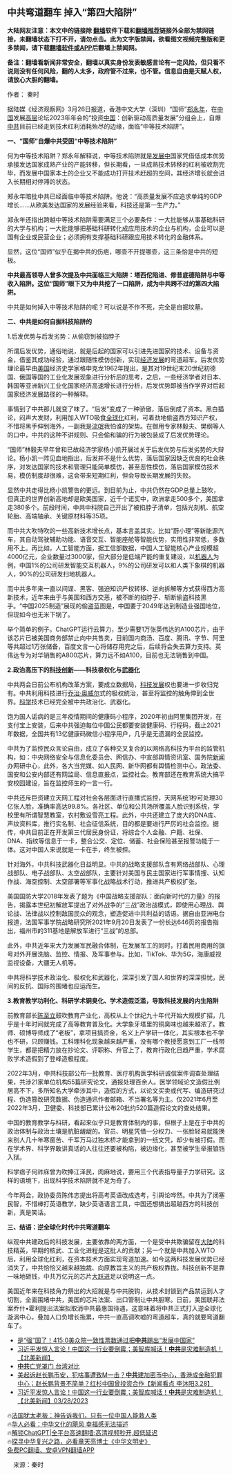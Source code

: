  <!-- 面包屑导航 --> <h2>中共弯道翻车 掉入“第四大陷阱”</h2> <p class="notice"><b>大陆网友注意：本文中的链接除 <a href="https://github.com/bannedbook/fanqiang" >翻墙</a>软件下载和<a href="https://github.com/killgcd/justmysocks/blob/master/README.md">翻墙推荐</a>链接外全部为禁网链接，未翻墙状态下打不开，请勿点击。此为文字版禁闻，欲看图文视频完整版和更多禁闻，请下载<a href="https://github.com/bannedbook/fanqiang">翻墙软件或APP</a>后翻墙上禁闻网。</p><p>备注：翻墙看新闻非常安全，翻墙以真实身份发表敏感言论有一定风险，但只看不说则没有任何风险，翻的人太多，政府管不过来，也不管。信息自由是天赋人权，请放心大胆的翻墙。</b></p>  <div class="entry"> <p>作者： 秦时</p> <p>据陆媒《经济观察网》3月26日报道，香港中文大学（深圳）“国师”<a href="https://www.bannedbook.org/bnews/tag/%E9%83%91%E6%B0%B8%E5%B9%B4/" class="st_tag internal_tag" rel="tag" title="标签 郑永年 下的日志">郑永年</a>，在<span class='wp_keywordlink_affiliate'><a href="https://www.bannedbook.org/" title="中国" target="_blank">中国</a></span>发展<span class='wp_keywordlink_affiliate'><a href="https://www.bannedbook.org/bnews/ccpdope/" title="中共高层内幕" target="_blank">高层</a></span>论坛2023年年会的“投资<a href="https://www.bannedbook.org/bnews/tag/%E4%B8%AD%E5%9B%BD/" class="st_tag internal_tag" rel="tag" title="标签 中国 下的日志">中国</a>：创新驱动高质量发展”分组会上，自爆<a href="https://www.bannedbook.org/bnews/tag/%e4%b8%ad%e5%85%b1/" class="st_tag internal_tag" rel="tag" title="标签 中共 下的日志">中共</a>目前已经走到技术红利消耗殆尽的边缘，面临“中等技术陷阱”。</p> <p><strong>一、“国师”自爆中共受困“中等技术陷阱”</strong></p> <p>何为中等技术陷阱？郑永年解释说，中等技术陷阱就是<span class='wp_keywordlink'><a href="https://www.bannedbook.org/forum11/topic335.html" title="禁片：发展中出现的问题，只能靠发展解决？" target="_blank">发展中</a></span>国家凭借低成本优势承接发达国家成熟产业的产能转移，但长期看，一旦成熟技术转移的红利被收割完毕，而发展中国家本土的企业又不能成功打开技术赶超的空间，其经济增长就会进入长期相对停滞的状态。</p> <p>郑永年暗批中共已经面临中等技术陷阱。他说：“高质量发展不应追求单纯的GDP增长……从欧美发达国家的发展经验来看，科技还是第一生产力。”</p> <p>郑永年还指出跨越中等技术陷阱需要满足三个必要条件：一大批能够从事基础科研的大学与机构；一大批能够把基础科研转化成应用技术的企业与机构，企业可以是国有企业或民营企业；必须拥有支撑基础科研跟应用技术转化的金融体系。</p> <p>显然，这位“国师”似乎在揭中共的伤疤，哪壶不开提哪壶，这三条恰是中共的短板。</p> <p><strong>中共最高领导人曾多次提及中共面临三大陷阱：塔西佗陷进、修昔底德陷阱与中等收入陷阱。这位“国师”眼下又为中共挖了一口陷阱，成为中共跨不过的第四大陷阱。</strong></p> <p>中共是如何掉入中等技术陷阱的呢？可以说是不作不死，完全是自掘坟墓。</p>  <p><strong>二、中共是如何自掘科技陷阱的</strong></p> <p>1.后发优势与后发劣势：从偷窃到被掐脖子</p> <p>所谓后发优势，通俗地说，就是后起的国家可以引进先进国家的技术、设备与资金，借鉴其成功经验，通过跟随性模仿创新，实现<span class='wp_keywordlink'><a href="https://www.bannedbook.org/forum2/topic869.html" title="宪政、法治和经济发展——走向市场经济的制度保障" target="_blank">经济发展</a></span>的弯道超车。后发优势理论最早由<a href="https://www.bannedbook.org/bnews/tag/%e7%be%8e%e5%9b%bd/" class="st_tag internal_tag" rel="tag" title="标签 美国 下的日志">美国</a>经济史学家格申克龙1962年提出，是其对19世纪末20世纪初德国、俄国等国的工业化发展现象进行分析后的思考，之后，一些经济学者对日本、韩国等亚洲新兴工业化国家经济高速增长进行分析，后发优势即被当作学界对后起国家经济发展路径的一种解释。</p> <p>事情到了中共那儿就变了味了。“后发”变成了一种骄傲，落后倒成了资本。黑白猫论，闷声大发财，利用加入WTO吸食<a href="https://www.bannedbook.org/bnews/tag/%e5%85%a8%e7%90%83%e5%8c%96/" class="st_tag internal_tag" rel="tag" title="标签 全球化 下的日志">全球化</a>红利，可着劲地偷盗西方知识产权，不惜将黑手伸到海外，一副我是<span class='wp_keywordlink'><a href="https://www.bannedbook.org/forum11/topic282.html" title="禁片：评中国共产党的流氓本性" target="_blank">流氓</a></span>我怕谁的架势。在御用专家林毅夫、樊纲等人的口中，中共的这种不讲规则、只会偷和骗的行为被包装成了后发优势理论。</p> <p>“国师”林毅夫早年曾和已故经济学家杨小凯开展过关于后发优势与后发劣势的大辩论。杨小凯一阵见血地指出，后发并不是什么优势，落后国家因缺乏优良的社会秩序，对发达国家的技术和管理只能简单模仿，甚至恶性模仿，落后国家模仿技术易，模仿制度却很难，这会带来短期红利，但会导致长期发展的失败。</p> <p>显然中共走得比杨小凯警告的更远。到目前为止，中共仍然在GDP总量上鼓吹，但真正的世界创新高地却是欧美国家，近千个诺奖中，欧洲拿走500多个，美国拿走380多个。前段时间，中共中科院自己开出了被掐脖子清单，包括光刻机、航空轮胎、高端轴承、关键原材料等35项。</p> <p>而中共大吹特吹的一些高新技术增长点，基本言盖其实。比如“蔚小理”等新能源汽车，其自动驾驶辅助功能、语音交互、智能座舱等智能优势，实用性非常低，多数用不上。再比如，人工智能方面，据工信部数据，中国人工智能核心产业规模超4000亿元，企业数量过3000家，但大部分是低端产能的重复建设，以<a href="https://www.bannedbook.org/bnews/tag/%e6%9c%ba%e5%99%a8%e4%ba%ba/" class="st_tag internal_tag" rel="tag" title="标签 机器人 下的日志">机器人</a>为例，中国1%的公司研发智能交互机器人，9%的公司研发可以和人类下象棋的机器人，90%的公司研发扫地机器人。</p> <p>而中共多年来一直以间谍、黑客、强迫知识产权转移、逆向拆解等方式获得西方高新技术，近年来由于与美国和西方交恶，被不断的掐脖子、斩断偷盗科技黑手。“中国2025制造”展现的偷盗蓝图是，中国要于2049年达到制造业强国地位，但现如今也无米下锅了。</p> <p>举个简单的例子。ChatGPT运行云算力，至少需要1万张英伟达的A100芯片，由于该芯片已被美国商务部禁止向中共售卖，目前国内商汤、百度、腾讯、字节、阿里等共超过1万张储备，百度文言一心将储存用完之后，后续将会失去算力支持。英伟达专为对华销售的A800芯片，算力远不如A100，目前也无法销售到中国。</p>  <p><strong>2.政治高压下的<a href="https://www.bannedbook.org/bnews/tag/%E7%A7%91%E6%8A%80%E5%88%9B%E6%96%B0/" class="st_tag internal_tag" rel="tag" title="标签 科技创新 下的日志">科技创新</a>——科技极权化与<a href="https://www.bannedbook.org/bnews/tag/%E6%AD%A6%E5%99%A8%E5%8C%96/" class="st_tag internal_tag" rel="tag" title="标签 武器化 下的日志">武器化</a></strong></p> <p>中共两会日前公布机构改革方案，要成立数据局，<a href="https://www.bannedbook.org/bnews/tag/%E7%A7%91%E6%8A%80%E5%8F%91%E5%B1%95/" class="st_tag internal_tag" rel="tag" title="标签 科技发展 下的日志">科技发展</a>权也要进一步收归党有。中共利用科技进行<span class='wp_keywordlink'><a href="https://www.bannedbook.org/forum2/topic1623.html" title="乔治·奥威尔《动物庄园》" target="_blank">乔治·奥威尔</a></span>式的极权统治，甚至将监控的触角伸到全世界。<span class='wp_keywordlink'><a href="https://www.bannedbook.org/forum11/topic309.html" title="禁片：“科学”的棍子" target="_blank">科学</a></span>技术已经完全被中共政治化、武器化。</p> <p>饱为国人诟病的是三年疫情期间的健康码小程序，2020年初由阿里集团开发，在支付宝上安装，后来中共强迫每位中国公民都要安装健康码、行程码，截止2021年数据，全国共有13亿健康码微信小程序用户，几乎是无遗漏的全民监控。</p> <p>中共为了监控民众言论自由，成立了各种交叉复合的以网络高科技为平台的监管机构，如：中央网络安全与信息化委员会、网信办、中宣部舆情资讯室、国务院<span class='wp_keywordlink_affiliate'><a href="https://www.bannedbook.org/" title="新闻">新闻</a></span>办网研中心，此外，各大当党媒、如人民网、新华网都有舆情检测中心，政法委、国安和公安内部还有网监局、信息直报点，监控社会。教育部还在教育系统大搞平安校园建设，旨在监控师生的一言一行。</p> <p>中共还斥巨资建立天网工程对社会各层面进行直播式监控，天网系统1秒可处理30亿张人脸，准确率高达99.8%。各社区、单位和公共场所覆盖人脸识别系统，学校里有所谓智慧教室，农村敷设雪亮工程。此外，中共还建立了庞大的DNA库、声纹资料库，推行实名制、社会征信系统，目的都是要进行严厉的社会监控。据传，中共目前正在开发第三代居民身份证，将综合个人金融、户籍、社保、DNA、指纹等信息于一卡，整合公交、定位、储蓄、社会保险甚至报警功能于一体。这对中国人来说就是一卡在手，终生被控。</p> <p>针对海外，中共科技武器化日益明显。中共的战略支援部队含有网络战部队、心理战部队、电子战部队、太空战部队，主要针对美国与民主国家进行军事情搜、认知作战、海空控制、太空部署等军事化战略战术行动，推进共产极权扩张。</p> <p>美国国防大学2018年发表了题为《中国战略支援部队：面向新时代的力量》的报告，揭露本世纪初解放军提出了对外战争的“三战”政治战模式，即使用心理战、舆论战、法律战以控制敌国民众的观念，塑造促进中共利益的话语。据自由亚洲电台报道，法国军事学院战略研究所2021年9月20日发表了一份长达646页的报告指出，福州市的311基地是解放军进行“三战”的总部。</p> <p>此外，中共近年来大力发展军民融合体制，在发展军工的同时，打着民用商用的旗号对外开展洗脑、监控、情报、及军事参与。比如，TikTok、华为5G，海康威视监视设备，大疆无人机等。</p> <p>中共将科学技术政治化、极权化和武器化，深深引发了国人和世界的深深担忧，民间的反抗、国际的围堵也应运而生。</p>  <p><strong>3.教育教学功利化、科研学术铜臭化、学术造假泛滥，导致科技发展的内生陷阱</strong></p> <p>前教育部长<span class='wp_keywordlink'><a href="https://www.bannedbook.org/forum2/topic2345.html" title="《陈至立：江泽民最铁的女人》" target="_blank">陈至立</a></span>鼓吹教育产业化，高校从上个世纪九十年代开始大规模扩招，几乎是十年时间就完成了高等教育普及化。大学象牙塔里的铜臭味也越来越浓了。教师、硕博导师成了“老板”，拿项目搞资金，名义上产学研一体化，其实根本也不学也不研，只顾赚钱。工科理科化现象越来越严重，没有哪个教授愿意到工厂一线带学生，都是把精力放在抄论文、评职称、升官上了，教育行政化日趋严重，学术腐败学术造假到了登峰造极程度。</p> <p>2022年3月，中共科技部公布一批教育、医疗机构医学科研诚信案件调查处理结果，共涉21家单位机构55篇研究论文，通报处理百余人。医学领域论文造假比例居高不下，多所知名大学牵涉其中，造假的方式，以论文买卖或代写、编造研究过程、伪造篡改研究数据、伪造通讯作者邮箱、不当署名等为主。仅2021年6月至2022年3月，卫健委、科技部已累计公布20批约520篇造假论文的查处结果。</p> <p>中国的教育教学与科研，看起来似乎只是教育体制内的事，但根子上是在于中共的政治体制与政治土壤是肮脏龌龊的。官员、明星凭借一分权力、一张脸轻易就能换来别人几十年寒窗苦、千军万马过独木桥才能拿到的一纸文凭，却少有被打假。而在学术界、科学界敢讲真话的人往往还要被构陷，被边缘化，甚至被学生举报锒铛入狱。</p> <p>科学痞子何祚庥曾为吹捧江泽民，肉麻地说，要用三个代表指导量子力学研究。这样的语境下，出现科学技术陷阱就不足为奇了。</p> <p>今年两会，政协委员陈伟志提出将高考英语改成选考，引舆论哗然。中共为了闭塞民智，不惜棒打英语教学，缺少英语语言工具，中国还想搞出超越西方的科技创新，真是笑话。</p> <p><strong>三、结语：逆全球化时代中共弯道翻车</strong></p> <p>纵观中共建政后的科技发展，主要依靠的两方面，一个是受中共欺骗留在<span class='wp_keywordlink_affiliate'><a href="https://www.bannedbook.org/" title="大陆" target="_blank">大陆</a></span>的科技精英，早期的核武、工业化进程是这批人的贡献；另一个就是中共加入WTO后，利用全球化红利，在资本技术方面实现弯道加速。如今这两科技发展优势已经消失了，中共恰恰又越来越独裁、向原教旨主义的共产极权靠拢。科技创新不是靠一味地砸钱，中共万亿元的芯片<span class='wp_keywordlink'><a href="https://www.bannedbook.org/forum2/topic242.html" title="大跃进亲历记" target="_blank">大跃进</a></span>足以说明这一点。</p> <p>美国近年来在科技角力祭出的大招就是与中共脱钩，从技术封锁到产品禁运到人才切割，全面围堵中共，美国的芯片法案、出口管制让中共胆寒。日前，美国联邦法案乔什•霍利提出法案拟取消中共最惠国待遇，这意味着将中共正式打入逆全球化漩涡中心，叠加人口负增长拖累，中共一直高调吹嘘的弯道超车，真的就要弯道翻车了。</p>  <!--<div id="taboola-mid-1"></div>--><ul class='op-related-articles' title='相关阅读'> <li><a href='https://www.bannedbook.org/bnews/topimagenews/20230329/1865620.html' target='_blank'>是“强”国了！415:0美众院一致性票数通过把<b>中共</b>踢出“发展中国家”</a></li> <li><a href='https://www.bannedbook.org/bnews/baitai/20230329/1865606.html' target='_blank'>习近平发惊人言论！中国这一行业要倒霉；美智库喊话！<b>中共</b>是灾难制造机！【北美新闻】</a></li> <li><a href='https://www.bannedbook.org/bnews/sohnews/20230329/1865602.html' target='_blank'><b>中共</b>亡党罩门 台湾对比</a></li> <li><a href='https://www.bannedbook.org/bnews/sohnews/20230329/1865594.html' target='_blank'>美起诉赵长鹏币安，犯啥事遭致M一击？<b>中共</b>建加密币中心，香港成金融犯罪中心；赵长鹏背景不简单？红杉中国曾投资合作【新闻看点 李沐阳3.28】</a></li> <li><a href='https://www.bannedbook.org/bnews/bannedvideo/20230329/1865593.html' target='_blank'>习近平发惊人言论！中国这一行业要倒霉；美智库喊话！<b>中共</b>是灾难制造机！【北美新闻】03/28/2023</a></li> </ul> <p class="texttj"> 🔥<a href="https://www.bannedbook.org/bnews/ssgc/20230219/1850782.html" target="_blank">法国犹太老板：神告诉我们，只有一位中国人能救人类</a><br/> 🔥<a href="https://www.bannedbook.org/bnews/comments/20220220/1694796.html" target="_blank">华人必看：中华文化的飓风 幸福感无法描述</a><br/> 🔥<a href="https://github.com/bannedbook/fanqiang/wiki/V2ray%E6%9C%BA%E5%9C%BA" target="_blank">解锁ChatGPT|全平台高速翻墙:高清视频秒开,超低延迟</a><br/> 🔥<a href="https://www.bannedbook.org/bnews/comments/20220808/1768773.html" target="_blank">探寻中华复兴之路，必看章天亮博士《中华文明史》</a><br/> <a href="https://github.com/bannedbook/fanqiang/wiki/%E7%A6%81%E9%97%BB%E7%BD%91%E5%AE%89%E5%8D%93%E7%BF%BB%E5%A2%99%E6%96%B0%E9%97%BBAPP" target="_blank">免费PC翻墙、安卓VPN翻墙APP</a><br/> </p><p class="src-info">　来源：秦时 </p><a name='sharetosocial'></a> <div style="margin-bottom:5px;padding-bottom:5px;clear:both"> <div id="archive-pix-1" class="banner-ads"> <!-- AuctionX Display platform tag START --> <div id="27602x728x90x621x_ADSLOT1" clicktrack="%%CLICK_URL_ESC%%"></div>  <!-- AuctionX Display platform tag END --> </div> <div id="archive-pix-2" class="banner-ads"> <!-- AuctionX Display platform tag START --> <div id="27556x300x250x621x_ADSLOT1" clicktrack="%%CLICK_URL_ESC%%" style="margin:0 auto;text-align:center"></div>  <!-- AuctionX Display platform tag END --> </div> </div>  <div id="archive-pix-1" class="banner-ads"> <!-- AuctionX Display platform tag START --> <div id="27603x728x90x621x_ADSLOT1" clicktrack="%%CLICK_URL_ESC%%"></div>  <!-- AuctionX Display platform tag END --> </div> </div><!--END ENTRY--> 